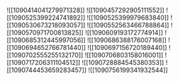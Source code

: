 ![[1090414041279971328]]
![[1090457292905111552]]
![[1090525399224741892]]
![[1090525399979683840]]
![[1090530673218093057]]
![[1090552563466788864]]
![[1090570971700813825]]
![[1090609193172774914]]
![[1090685312445997056]]
![[1090686388176007168]]
![[1090694652766781440]]
![[1090697156720189440]]
![[1090702555255132170]]
![[1090706803158016001]]
![[1090717206311104512]]
![[1090728884545380353]]
![[1090744453659283457]]
![[1090756199341932544]]
